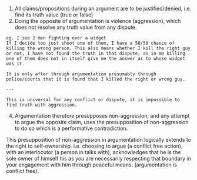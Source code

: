 1. All claims/propositions during an argument are to be justified/denied, i.e. find its truth value (true or false)
2. Doing the opposite of argumentation is violence (aggression), which does not resolve any truth value from any dispute.
```
eg. I see 2 men fighting over a widget
If I decide too just shoot one of them, I have a 50/50 chance of killing the wrong person. This also means whether I kill the right guy or not, I have not found the truth in that dispute, as in me killing one of them does not in itself give me the answer as to whose widget was it.

It is only after through argumentation presumably through police/courts that it is found that I killed the right or wrong guy.

---

This is universal for any conflict or dispute, it is impossible to find truth with aggression.

```
4. Argumentation therefore presupposes non-aggression, and any attempt to argue the opposite claim, uses the presupposition of non-aggression to do so which is a performative contradiction.

This presupposition of non-aggression in argumentation logically extends to the right to self-ownership. 
i.e. choosing to argue (a conflict free action), with an interlocutor (a person in talks with), acknowledges that he is the sole owner of himself his as you are necessarily respecting that boundary in your engagement with him through peaceful means. (argumentation is conflict free).